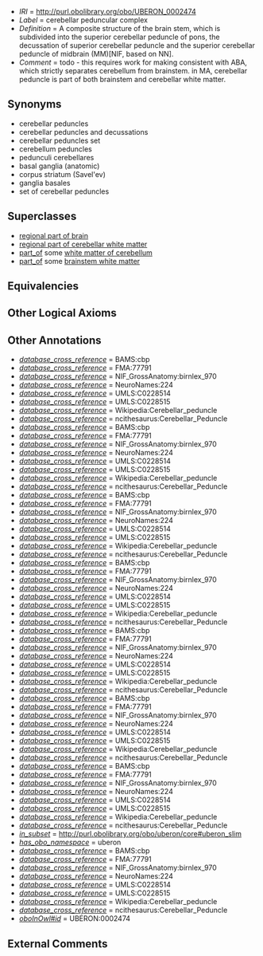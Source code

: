  * *IRI* = http://purl.obolibrary.org/obo/UBERON_0002474
 * *Label* = cerebellar peduncular complex
 * *Definition* = A composite structure of the brain stem, which is subdivided into the superior cerebellar peduncle of pons, the decussation of superior cerebellar peduncle and the superior cerebellar peduncle of midbrain (MM)[NIF, based on NN].
 * *Comment* = todo - this requires work for making consistent with ABA, which strictly separates cerebellum from brainstem. in MA, cerebellar peduncle is part of both brainstem and cerebellar white matter.

## Synonyms

 * cerebellar peduncles
 * cerebellar peduncles and decussations
 * cerebellar peduncles set
 * cerebellum peduncles
 * pedunculi cerebellares
 * basal ganglia (anatomic)
 * corpus striatum (Savel'ev)
 * ganglia basales
 * set of cerebellar peduncles

## Superclasses

 * [regional part of brain](../../UBERON/16/UBERON_0002616.md)
 * [regional part of cerebellar white matter](../../UBERON/35/UBERON_0003035.md)
 * [part_of](../../BFO/50/BFO_0000050.md) some [white matter of cerebellum](../../UBERON/17/UBERON_0002317.md)
 * [part_of](../../BFO/50/BFO_0000050.md) some [brainstem white matter](../../UBERON/91/UBERON_0014891.md)

## Equivalencies


## Other Logical Axioms


## Other Annotations

 * *[database_cross_reference](../../ef/oboInOwl#hasDbXref.md)* = BAMS:cbp
 * *[database_cross_reference](../../ef/oboInOwl#hasDbXref.md)* = FMA:77791
 * *[database_cross_reference](../../ef/oboInOwl#hasDbXref.md)* = NIF_GrossAnatomy:birnlex_970
 * *[database_cross_reference](../../ef/oboInOwl#hasDbXref.md)* = NeuroNames:224
 * *[database_cross_reference](../../ef/oboInOwl#hasDbXref.md)* = UMLS:C0228514
 * *[database_cross_reference](../../ef/oboInOwl#hasDbXref.md)* = UMLS:C0228515
 * *[database_cross_reference](../../ef/oboInOwl#hasDbXref.md)* = Wikipedia:Cerebellar_peduncle
 * *[database_cross_reference](../../ef/oboInOwl#hasDbXref.md)* = ncithesaurus:Cerebellar_Peduncle
 * *[database_cross_reference](../../ef/oboInOwl#hasDbXref.md)* = BAMS:cbp
 * *[database_cross_reference](../../ef/oboInOwl#hasDbXref.md)* = FMA:77791
 * *[database_cross_reference](../../ef/oboInOwl#hasDbXref.md)* = NIF_GrossAnatomy:birnlex_970
 * *[database_cross_reference](../../ef/oboInOwl#hasDbXref.md)* = NeuroNames:224
 * *[database_cross_reference](../../ef/oboInOwl#hasDbXref.md)* = UMLS:C0228514
 * *[database_cross_reference](../../ef/oboInOwl#hasDbXref.md)* = UMLS:C0228515
 * *[database_cross_reference](../../ef/oboInOwl#hasDbXref.md)* = Wikipedia:Cerebellar_peduncle
 * *[database_cross_reference](../../ef/oboInOwl#hasDbXref.md)* = ncithesaurus:Cerebellar_Peduncle
 * *[database_cross_reference](../../ef/oboInOwl#hasDbXref.md)* = BAMS:cbp
 * *[database_cross_reference](../../ef/oboInOwl#hasDbXref.md)* = FMA:77791
 * *[database_cross_reference](../../ef/oboInOwl#hasDbXref.md)* = NIF_GrossAnatomy:birnlex_970
 * *[database_cross_reference](../../ef/oboInOwl#hasDbXref.md)* = NeuroNames:224
 * *[database_cross_reference](../../ef/oboInOwl#hasDbXref.md)* = UMLS:C0228514
 * *[database_cross_reference](../../ef/oboInOwl#hasDbXref.md)* = UMLS:C0228515
 * *[database_cross_reference](../../ef/oboInOwl#hasDbXref.md)* = Wikipedia:Cerebellar_peduncle
 * *[database_cross_reference](../../ef/oboInOwl#hasDbXref.md)* = ncithesaurus:Cerebellar_Peduncle
 * *[database_cross_reference](../../ef/oboInOwl#hasDbXref.md)* = BAMS:cbp
 * *[database_cross_reference](../../ef/oboInOwl#hasDbXref.md)* = FMA:77791
 * *[database_cross_reference](../../ef/oboInOwl#hasDbXref.md)* = NIF_GrossAnatomy:birnlex_970
 * *[database_cross_reference](../../ef/oboInOwl#hasDbXref.md)* = NeuroNames:224
 * *[database_cross_reference](../../ef/oboInOwl#hasDbXref.md)* = UMLS:C0228514
 * *[database_cross_reference](../../ef/oboInOwl#hasDbXref.md)* = UMLS:C0228515
 * *[database_cross_reference](../../ef/oboInOwl#hasDbXref.md)* = Wikipedia:Cerebellar_peduncle
 * *[database_cross_reference](../../ef/oboInOwl#hasDbXref.md)* = ncithesaurus:Cerebellar_Peduncle
 * *[database_cross_reference](../../ef/oboInOwl#hasDbXref.md)* = BAMS:cbp
 * *[database_cross_reference](../../ef/oboInOwl#hasDbXref.md)* = FMA:77791
 * *[database_cross_reference](../../ef/oboInOwl#hasDbXref.md)* = NIF_GrossAnatomy:birnlex_970
 * *[database_cross_reference](../../ef/oboInOwl#hasDbXref.md)* = NeuroNames:224
 * *[database_cross_reference](../../ef/oboInOwl#hasDbXref.md)* = UMLS:C0228514
 * *[database_cross_reference](../../ef/oboInOwl#hasDbXref.md)* = UMLS:C0228515
 * *[database_cross_reference](../../ef/oboInOwl#hasDbXref.md)* = Wikipedia:Cerebellar_peduncle
 * *[database_cross_reference](../../ef/oboInOwl#hasDbXref.md)* = ncithesaurus:Cerebellar_Peduncle
 * *[database_cross_reference](../../ef/oboInOwl#hasDbXref.md)* = BAMS:cbp
 * *[database_cross_reference](../../ef/oboInOwl#hasDbXref.md)* = FMA:77791
 * *[database_cross_reference](../../ef/oboInOwl#hasDbXref.md)* = NIF_GrossAnatomy:birnlex_970
 * *[database_cross_reference](../../ef/oboInOwl#hasDbXref.md)* = NeuroNames:224
 * *[database_cross_reference](../../ef/oboInOwl#hasDbXref.md)* = UMLS:C0228514
 * *[database_cross_reference](../../ef/oboInOwl#hasDbXref.md)* = UMLS:C0228515
 * *[database_cross_reference](../../ef/oboInOwl#hasDbXref.md)* = Wikipedia:Cerebellar_peduncle
 * *[database_cross_reference](../../ef/oboInOwl#hasDbXref.md)* = ncithesaurus:Cerebellar_Peduncle
 * *[database_cross_reference](../../ef/oboInOwl#hasDbXref.md)* = BAMS:cbp
 * *[database_cross_reference](../../ef/oboInOwl#hasDbXref.md)* = FMA:77791
 * *[database_cross_reference](../../ef/oboInOwl#hasDbXref.md)* = NIF_GrossAnatomy:birnlex_970
 * *[database_cross_reference](../../ef/oboInOwl#hasDbXref.md)* = NeuroNames:224
 * *[database_cross_reference](../../ef/oboInOwl#hasDbXref.md)* = UMLS:C0228514
 * *[database_cross_reference](../../ef/oboInOwl#hasDbXref.md)* = UMLS:C0228515
 * *[database_cross_reference](../../ef/oboInOwl#hasDbXref.md)* = Wikipedia:Cerebellar_peduncle
 * *[database_cross_reference](../../ef/oboInOwl#hasDbXref.md)* = ncithesaurus:Cerebellar_Peduncle
 * *[in_subset](../../et/oboInOwl#inSubset.md)* = http://purl.obolibrary.org/obo/uberon/core#uberon_slim
 * *[has_obo_namespace](../../ce/oboInOwl#hasOBONamespace.md)* = uberon
 * *[database_cross_reference](../../ef/oboInOwl#hasDbXref.md)* = BAMS:cbp
 * *[database_cross_reference](../../ef/oboInOwl#hasDbXref.md)* = FMA:77791
 * *[database_cross_reference](../../ef/oboInOwl#hasDbXref.md)* = NIF_GrossAnatomy:birnlex_970
 * *[database_cross_reference](../../ef/oboInOwl#hasDbXref.md)* = NeuroNames:224
 * *[database_cross_reference](../../ef/oboInOwl#hasDbXref.md)* = UMLS:C0228514
 * *[database_cross_reference](../../ef/oboInOwl#hasDbXref.md)* = UMLS:C0228515
 * *[database_cross_reference](../../ef/oboInOwl#hasDbXref.md)* = Wikipedia:Cerebellar_peduncle
 * *[database_cross_reference](../../ef/oboInOwl#hasDbXref.md)* = ncithesaurus:Cerebellar_Peduncle
 * *[oboInOwl#id](../../id/oboInOwl#id.md)* = UBERON:0002474

## External Comments

